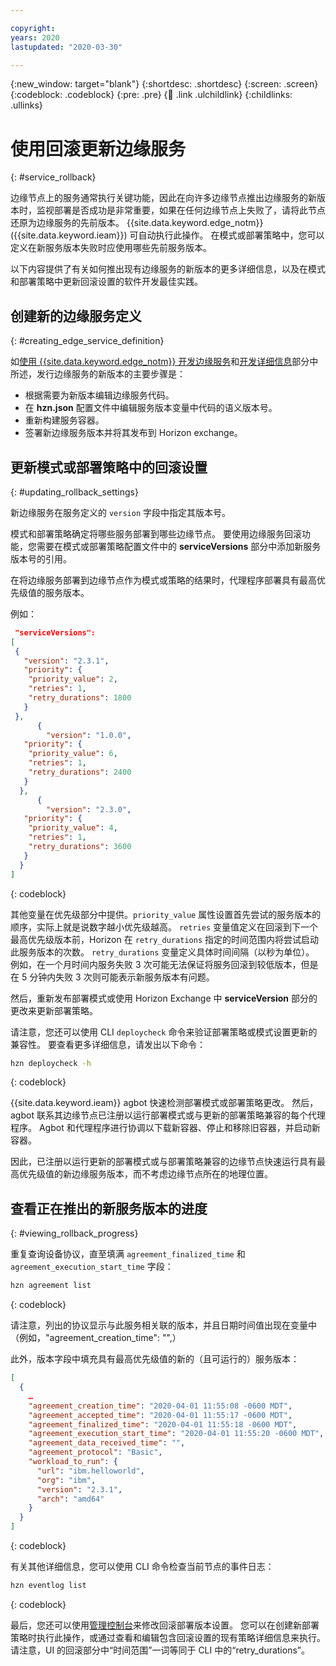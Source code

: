 ```yaml
---

copyright:
years: 2020
lastupdated: "2020-03-30"

---
```


{:new_window: target="blank"}
{:shortdesc: .shortdesc}
{:screen: .screen}
{:codeblock: .codeblock}
{:pre: .pre}
{:child: .link .ulchildlink}
{:childlinks: .ullinks}

# 使用回滚更新边缘服务
{: #service_rollback}

边缘节点上的服务通常执行关键功能，因此在向许多边缘节点推出边缘服务的新版本时，监视部署是否成功是非常重要，如果在任何边缘节点上失败了，请将此节点还原为边缘服务的先前版本。 {{site.data.keyword.edge_notm}} ({{site.data.keyword.ieam}}) 可自动执行此操作。 在模式或部署策略中，您可以定义在新服务版本失败时应使用哪些先前服务版本。

以下内容提供了有关如何推出现有边缘服务的新版本的更多详细信息，以及在模式和部署策略中更新回滚设置的软件开发最佳实践。

## 创建新的边缘服务定义
{: #creating_edge_service_definition}

如[使用 {{site.data.keyword.edge_notm}} 开发边缘服务](../developing/developing.md)和[开发详细信息](../developing/developing_details.md)部分中所述，发行边缘服务的新版本的主要步骤是：

- 根据需要为新版本编辑边缘服务代码。
- 在 **hzn.json** 配置文件中编辑服务版本变量中代码的语义版本号。
- 重新构建服务容器。
- 签署新边缘服务版本并将其发布到 Horizon exchange。

## 更新模式或部署策略中的回滚设置
{: #updating_rollback_settings}

新边缘服务在服务定义的 `version` 字段中指定其版本号。

模式和部署策略确定将哪些服务部署到哪些边缘节点。 要使用边缘服务回滚功能，您需要在模式或部署策略配置文件中的 **serviceVersions** 部分中添加新服务版本号的引用。

在将边缘服务部署到边缘节点作为模式或策略的结果时，代理程序部署具有最高优先级值的服务版本。

例如：

```json
 "serviceVersions": 
[
 {
   "version": "2.3.1",
   "priority": {
    "priority_value": 2,
    "retries": 1,
    "retry_durations": 1800
   }
 },
      {
        "version": "1.0.0",
   "priority": {
    "priority_value": 6,
    "retries": 1,
    "retry_durations": 2400
   }
  },
      {
        "version": "2.3.0",
   "priority": {
    "priority_value": 4,
    "retries": 1,
    "retry_durations": 3600
   }
  }
]
```
{: codeblock}

其他变量在优先级部分中提供。`priority_value` 属性设置首先尝试的服务版本的顺序，实际上就是说数字越小优先级越高。 `retries` 变量值定义在回滚到下一个最高优先级版本前，Horizon 在 `retry_durations` 指定的时间范围内将尝试启动此服务版本的次数。 `retry_durations` 变量定义具体时间间隔（以秒为单位）。 例如，在一个月时间内服务失败 3 次可能无法保证将服务回滚到较低版本，但是在 5 分钟内失败 3 次则可能表示新服务版本有问题。

然后，重新发布部署模式或使用 Horizon Exchange 中 **serviceVersion** 部分的更改来更新部署策略。

请注意，您还可以使用 CLI `deploycheck` 命令来验证部署策略或模式设置更新的兼容性。 要查看更多详细信息，请发出以下命令：

```bash
hzn deploycheck -h
```
{: codeblock}

{{site.data.keyword.ieam}} agbot 快速检测部署模式或部署策略更改。 然后，agbot 联系其边缘节点已注册以运行部署模式或与更新的部署策略兼容的每个代理程序。 Agbot 和代理程序进行协调以下载新容器、停止和移除旧容器，并启动新容器。

因此，已注册以运行更新的部署模式或与部署策略兼容的边缘节点快速运行具有最高优先级值的新边缘服务版本，而不考虑边缘节点所在的地理位置。

## 查看正在推出的新服务版本的进度
{: #viewing_rollback_progress}

重复查询设备协议，直至填满 `agreement_finalized_time` 和 `agreement_execution_start_time` 字段： 

```bash
hzn agreement list
```
{: codeblock}

请注意，列出的协议显示与此服务相关联的版本，并且日期时间值出现在变量中（例如，"agreement_creation_time": "",）

此外，版本字段中填充具有最高优先级值的新的（且可运行的）服务版本：

```json
[
  {
    …
    "agreement_creation_time": "2020-04-01 11:55:08 -0600 MDT",
    "agreement_accepted_time": "2020-04-01 11:55:17 -0600 MDT",
    "agreement_finalized_time": "2020-04-01 11:55:18 -0600 MDT",
    "agreement_execution_start_time": "2020-04-01 11:55:20 -0600 MDT",
    "agreement_data_received_time": "",
    "agreement_protocol": "Basic",
    "workload_to_run": {
      "url": "ibm.helloworld",
      "org": "ibm",
      "version": "2.3.1",
      "arch": "amd64"
    }
  }
]
```
{: codeblock}

有关其他详细信息，您可以使用 CLI 命令检查当前节点的事件日志：

```bash
hzn eventlog list
```
{: codeblock}

最后，您还可以使用[管理控制台](../console/accessing_ui.md)来修改回滚部署版本设置。 您可以在创建新部署策略时执行此操作，或通过查看和编辑包含回滚设置的现有策略详细信息来执行。请注意，UI 的回滚部分中“时间范围”一词等同于 CLI 中的“retry_durations”。
